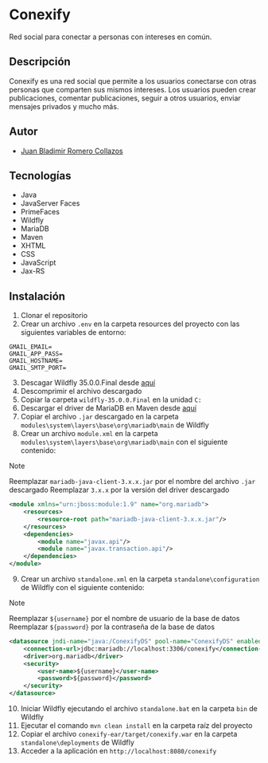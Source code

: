 # Conexify

Red social para conectar a personas con intereses en común.

## Descripción

Conexify es una red social que permite a los usuarios conectarse con otras personas que comparten sus mismos intereses. Los usuarios pueden crear publicaciones, comentar publicaciones, seguir a otros usuarios, enviar mensajes privados y mucho más.

## Autor

- [Juan Bladimir Romero Collazos](https://github.com/IngSystemCix)

## Tecnologías

- Java
- JavaServer Faces
- PrimeFaces
- Wildfly
- MariaDB
- Maven
- XHTML
- CSS
- JavaScript
- Jax-RS

## Instalación

1. Clonar el repositorio
2. Crear un archivo `.env` en la carpeta resources del proyecto con las siguientes variables de entorno:

```
GMAIL_EMAIL=
GMAIL_APP_PASS=
GMAIL_HOSTNAME=
GMAIL_SMTP_PORT=
```

3. Descagar Wildfly 35.0.0.Final desde [aquí](https://www.wildfly.org/downloads/)
4. Descomprimir el archivo descargado
5. Copiar la carpeta `wildfly-35.0.0.Final` en la unidad `C:`
6. Descargar el driver de MariaDB en Maven desde [aquí](https://mvnrepository.com/artifact/org.mariadb.jdbc/mariadb-java-client)
7. Copiar el archivo `.jar` descargado en la carpeta `modules\system\layers\base\org\mariadb\main` de Wildfly
8. Crear un archivo `module.xml` en la carpeta `modules\system\layers\base\org\mariadb\main` con el siguiente contenido:

> [!NOTE]
> Reemplazar `mariadb-java-client-3.x.x.jar` por el nombre del archivo `.jar` descargado
> Reemplazar `3.x.x` por la versión del driver descargado

```xml
<module xmlns="urn:jboss:module:1.9" name="org.mariadb">
    <resources>
        <resource-root path="mariadb-java-client-3.x.x.jar"/>
    </resources>
    <dependencies>
        <module name="javax.api"/>
        <module name="javax.transaction.api"/>
    </dependencies>
</module>
```

9. Crear un archivo `standalone.xml` en la carpeta `standalone\configuration` de Wildfly con el siguiente contenido:

> [!NOTE]
> Reemplazar `${username}` por el nombre de usuario de la base de datos
> Reemplazar `${password}` por la contraseña de la base de datos

```xml
<datasource jndi-name="java:/ConexifyDS" pool-name="ConexifyDS" enabled="true" use-java-context="true">
    <connection-url>jdbc:mariadb://localhost:3306/conexify</connection-url>
    <driver>org.mariadb</driver>
    <security>
        <user-name>${username}</user-name>
        <password>${password}</password>
    </security>
</datasource>
```

10. Iniciar Wildfly ejecutando el archivo `standalone.bat` en la carpeta `bin` de Wildfly
11. Ejecutar el comando `mvn clean install` en la carpeta raíz del proyecto
12. Copiar el archivo `conexify-ear/target/conexify.war` en la carpeta `standalone\deployments` de Wildfly
13. Acceder a la aplicación en `http://localhost:8080/conexify`
